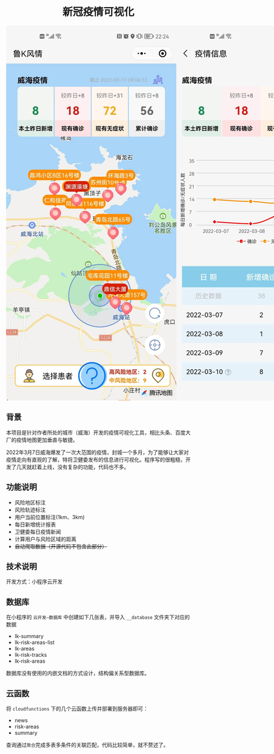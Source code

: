 <h1 align="center">新冠疫情可视化</h1>
<div style="display: flex;">
<img src="https://github.com/border1px/COVID-19-Visualization/blob/main/__imgs/img1.png?raw=true" style="flex: 1;">
<img src="https://github.com/border1px/COVID-19-Visualization/blob/main/__imgs/img2.png?raw=true" style="flex: 1;">
</div>

## 背景
​		本项目是针对作者所处的城市（威海）开发的疫情可视化工具，相比头条、百度大厂的疫情地图更加垂直与敏捷。

​		2022年3月7日威海爆发了一次大范围的疫情，封城一个多月，为了能够让大家对疫情走向有直观的了解，特将卫健委发布的信息进行可视化。程序写的很粗糙，开发了几天就赶着上线，没有复杂的功能，代码也不多。


## 功能说明
- 风险地区标注
- 风险轨迹标注
- 用户当前位置标注(1km、3km)
- 每日新增统计报表
- 卫健委每日疫情新闻
- 计算用户与风险区域的距离
- ~~自动爬取数据（开源代码不包含此部分）~~


## 技术说明
开发方式：小程序云开发


## 数据库
在小程序的 `云开发—数据库` 中创建如下几张表，并导入 `__database` 文件夹下对应的数据

- lk-summary 
- lk-risk-areas-list 
- lk-areas
- lk-risk-tracks
- lk-risk-areas

数据库没有使用的内嵌文档的方式设计，结构偏关系型数据库。


## 云函数
将 `cloudfunctions` 下的几个云函数上传并部署到服务器即可：

- news
- risk-areas
- summary

查询通过`聚合`完成多表多条件的关联匹配，代码比较简单，就不赘述了。
